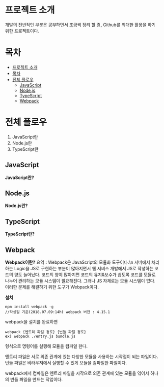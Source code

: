 # 프로젝트 소개
개발의 전반적인 부분은 공부하면서 조금씩 정리 할 겸, Github를 최대한 활용을 하기 위한 프로젝트이다.

# 목차
<!-- TOC -->

- [프로젝트 소개](#%ED%94%84%EB%A1%9C%EC%A0%9D%ED%8A%B8-%EC%86%8C%EA%B0%9C)
- [목차](#%EB%AA%A9%EC%B0%A8)
- [전체 플로우](#%EC%A0%84%EC%B2%B4-%ED%94%8C%EB%A1%9C%EC%9A%B0)
    - [JavaScript](#javascript)
    - [Node.js](#node.js)
    - [TypeScript](#typescript)
    - [Webpack](#webpack)
<!-- /TOC -->

# 전체 플로우
1. JavaScript란
2. Node.js란
3. TypeScript란

## JavaScript
**JavaScript란?**

## Node.js
**Node.js란?**

## TypeScript
**TypeScript란?**

## Webpack
**Webpack이란?**
요약 : Webpack은 JavaScript의 모듈화 도구이다.\n
서버에서 처리하는 Logic을 JS로 구현하는 부분이 많아지면서 웹 서비스 개발에서 JS로 작성하는 코드의 양도 늘어났다.
코드의 양이 많아지면 코드의 유지&보수가 쉽도록 코드를 모듈로 나누어 관리하는 모듈 시스템이 필요해진다.
그러나 JS 자체로는 모듈 시스템이 없다. 이러한 문제를 해결하기 위한 도구가 Webpack이다.

**설치**
```
npm install webpack -g 
//작성일 기준(2018.07.09:14h) webpack 버전 : 4.15.1
```

webpack을 설치를 완료하면
```
webpack {엔트리 파일 경로} {번들 파일 경로}
ex) webpack ./entry.js bundle.js
```
형식으로 명령어를 실행해 모듈을 컴파일 한다.

엔트리 파일은 서로 의존 관계에 있는 다양한 모듈을 사용하는 시작점이 되는 파일이다. 번들 파일은 비라우저에서 실행할 수 있게 모듈을 컴파일한 파일이다.

webpack에서 컴파일은 엔트리 파일을 시작으로 의존 관계에 있는 모듈을 엮어서 하나의 번들 파일을 만드는 작업이다.
